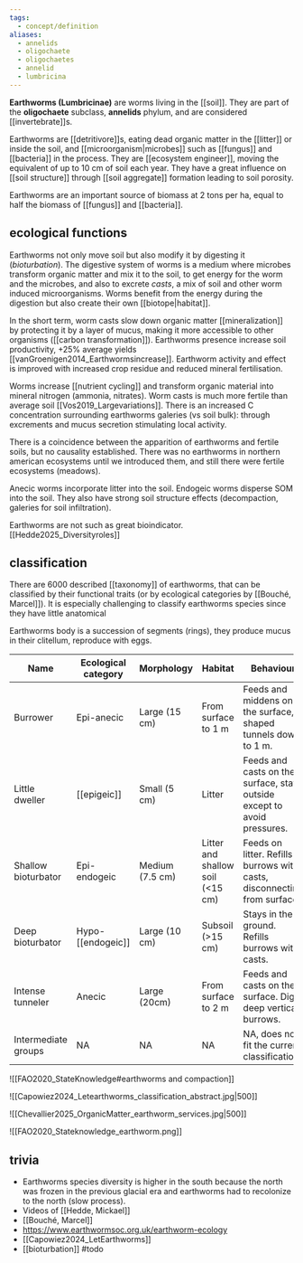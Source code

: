```yaml
---
tags:
  - concept/definition
aliases:
  - annelids
  - oligochaete
  - oligochaetes
  - annelid
  - lumbricina
---
```

**Earthworms (Lumbricinae)** are worms living in the [[soil]]. They are part of the **oligochaete** subclass, **annelids** phylum, and are considered [[invertebrate]]s.

Earthworms are [[detritivore]]s, eating dead organic matter in the [[litter]] or inside the soil, and [[microorganism|microbes]] such as [[fungus]] and [[bacteria]] in the process. They are [[ecosystem engineer]], moving the equivalent of up to 10 cm of soil each year. They have a great influence on [[soil structure]] through [[soil aggregate]] formation leading to soil porosity. 

Earthworms are an important source of biomass at 2 tons per ha, equal to half the biomass of [[fungus]] and [[bacteria]].
## ecological functions
Earthworms not only move soil but also modify it by digesting it (*bioturbation*). The digestive system of worms is a medium where microbes transform organic matter and mix it to the soil, to get energy for the worm and the microbes, and also to excrete *casts*, a mix of soil and other worm induced microorganisms. Worms benefit from the energy during the digestion but also create their own [[biotope|habitat]].

In the short term, worm casts slow down organic matter [[mineralization]] by protecting it by a layer of mucus, making it more accessible to other organisms ([[carbon transformation]]). Earthworms presence increase soil productivity, +25% average yields [[vanGroenigen2014_Earthwormsincrease]].  Earthworm activity and effect is improved with increased crop residue and reduced mineral fertilisation.

Worms increase [[nutrient cycling]] and transform organic material into mineral nitrogen (ammonia, nitrates). Worm casts is much more fertile than average soil [[Vos2019_Largevariations]]. There is an increased C concentration surrounding earthworms galeries (vs soil bulk): through excrements and mucus secretion stimulating local activity.

There is a coincidence between the apparition of earthworms and fertile soils, but no causality established. There was no earthworms in northern american ecosystems until we introduced them, and still there were fertile ecosystems (meadows).

Anecic worms incorporate litter into the soil. Endogeic worms disperse SOM into the soil. They also have strong soil structure effects (decompaction, galeries for soil infiltration).

Earthworms are not such as great bioindicator. [[Hedde2025_Diversityroles]]
## classification
There are 6000 described [[taxonomy]] of earthworms, that can be classified by their functional traits (or by ecological categories by [[Bouché, Marcel]]). It is especially challenging to classify earthworms species since they have little anatomical 

Earthworms body is a succession of segments (rings), they produce mucus in their clitellum, reproduce with eggs. 

| Name                | Ecological category | Morphology      | Habitat                          | Behaviour                                                                |
| ------------------- | ------------------- | --------------- | -------------------------------- | ------------------------------------------------------------------------ |
| Burrower            | Epi-anecic          | Large (15 cm)   | From surface to 1 m              | Feeds and middens on the surface, Y shaped tunnels down to 1 m.          |
| Little dweller      | [[epigeic]]         | Small (5 cm)    | Litter                           | Feeds and casts on the surface, stays outside except to avoid pressures. |
| Shallow bioturbator | Epi-endogeic        | Medium (7.5 cm) | Litter and shallow soil (<15 cm) | Feeds on litter. Refills burrows with casts, disconnecting from surface. |
| Deep bioturbator    | Hypo-[[endogeic]]   | Large (10 cm)   | Subsoil (>15 cm)                 | Stays in the ground. Refills burrows with casts.                         |
| Intense tunneler    | Anecic              | Large (20cm)    | From surface to 2 m              | Feeds and casts on the surface. Digs deep vertical burrows.              |
| Intermediate groups | NA                  | NA              | NA                               | NA, does not fit the current classification.                             |

![[FAO2020_StateKnowledge#earthworms and compaction]]


![[Capowiez2024_Letearthworms_classification_abstract.jpg|500]]

![[Chevallier2025_OrganicMatter_earthworm_services.jpg|500]]

![[FAO2020_Stateknowledge_earthworm.png]]
## trivia
- Earthworms species diversity is higher in the south because the north was frozen in the previous glacial era and earthworms had to recolonize to the north (slow process).
- Videos of [[Hedde, Mickael]]
- [[Bouché, Marcel]]
- https://www.earthwormsoc.org.uk/earthworm-ecology
- [[Capowiez2024_LetEarthworms]]
- [[bioturbation]] #todo 